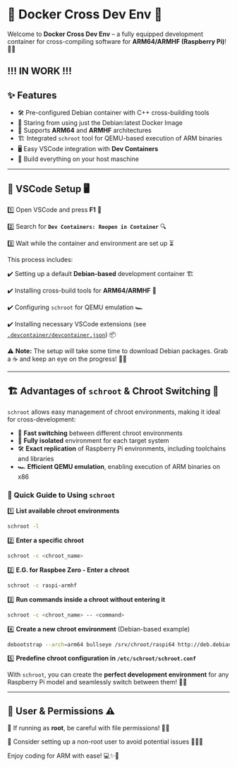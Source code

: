 # 🚀 Docker Cross Dev Env 🐳

Welcome to **Docker Cross Dev Env** – a fully equipped development container for cross-compiling software for **ARM64/ARMHF (Raspberry Pi)**! 🎉🐧

## !!! IN WORK !!!

## ✨ Features

- 🛠️ Pre-configured Debian container with C++ cross-building tools
- 🐳 Staring from using just the Debian:latest Docker Image 
- 🎯 Supports **ARM64** and **ARMHF** architectures
- 🏗️ Integrated `schroot` tool for QEMU-based execution of ARM binaries
- 🖥️ Easy VSCode integration with **Dev Containers**
- 🚀 Build everything on your host maschine  

---

## 🔧 VSCode Setup 🖥️

1️⃣ Open VSCode and press **F1** 📢

2️⃣ Search for **`Dev Containers: Reopen in Container`** 🔍

3️⃣ Wait while the container and environment are set up ⏳

This process includes:

✔️ Setting up a default **Debian-based** development container 🏗️

✔️ Installing cross-build tools for **ARM64/ARMHF** 🔧

✔️ Configuring `schroot` for QEMU emulation 🏎️

✔️ Installing necessary VSCode extensions (see [`.devcontainer/devcontainer.json`](./.devcontainer/devcontainer.json)) 📦

⚠️ **Note:** The setup will take some time to download Debian packages. Grab a ☕ and keep an eye on the progress! 🕵️‍♂️

---


## 🏗️ Advantages of `schroot` & Chroot Switching 🚀

`schroot` allows easy management of chroot environments, making it ideal for cross-development:

- 🔄 **Fast switching** between different chroot environments
- 🔧 **Fully isolated** environment for each target system
- 🛠️ **Exact replication** of Raspberry Pi environments, including toolchains and libraries
- 🏎️ **Efficient QEMU emulation**, enabling execution of ARM binaries on x86

### 🔹 Quick Guide to Using `schroot`

1️⃣ **List available chroot environments**
   ```sh
   schroot -l
   ```

2️⃣ **Enter a specific chroot**
   ```sh
   schroot -c <chroot_name>
   ```

2️⃣ **E.G. for Raspbee Zero - Enter a chroot**
   ```sh
   schroot -c raspi-armhf
   ```

3️⃣ **Run commands inside a chroot without entering it**
   ```sh
   schroot -c <chroot_name> -- <command>
   ```

4️⃣ **Create a new chroot environment** (Debian-based example)
   ```sh
   debootstrap --arch=arm64 bullseye /srv/chroot/raspi64 http://deb.debian.org/debian/
   ```

5️⃣ **Predefine chroot configuration in `/etc/schroot/schroot.conf`**

With `schroot`, you can create the **perfect development environment** for any Raspberry Pi model and seamlessly switch between them! 🎯🐧

---

## 👤 User & Permissions ⚠️

🔹 If running as **root**, be careful with file permissions! 🛑👀

🔹 Consider setting up a non-root user to avoid potential issues 🧑‍💻🚀

Enjoy coding for ARM with ease! 💻✨🐧